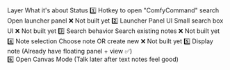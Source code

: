 Layer	What it's about	Status
1️⃣ Hotkey to open "ComfyCommand" search	Open launcher panel	❌ Not built yet
2️⃣ Launcher Panel UI	Small search box UI	❌ Not built yet
3️⃣ Search behavior	Search existing notes	❌ Not built yet
4️⃣ Note selection	Choose note OR create new	❌ Not built yet
5️⃣ Display note	(Already have floating panel + view ✅)	
6️⃣ Open Canvas Mode	(Talk later after text notes feel good)	
